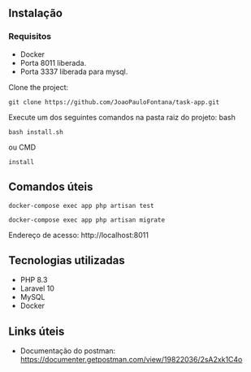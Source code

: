 ## Instalação 
### Requisitos
 - Docker
 - Porta 8011 liberada.
 - Porta 3337 liberada para mysql.

Clone the project:
```
git clone https://github.com/JoaoPauloFontana/task-app.git
```

Execute um dos seguintes comandos na pasta raiz do projeto:
bash
```
bash install.sh
```
ou
CMD
```
install
```

## Comandos úteis
```
docker-compose exec app php artisan test
```
```
docker-compose exec app php artisan migrate
```

Endereço de acesso: http://localhost:8011

## Tecnologias utilizadas
 - PHP 8.3
 - Laravel 10
 - MySQL
 - Docker

## Links úteis
 - Documentação do postman: https://documenter.getpostman.com/view/19822036/2sA2xk1C4o
